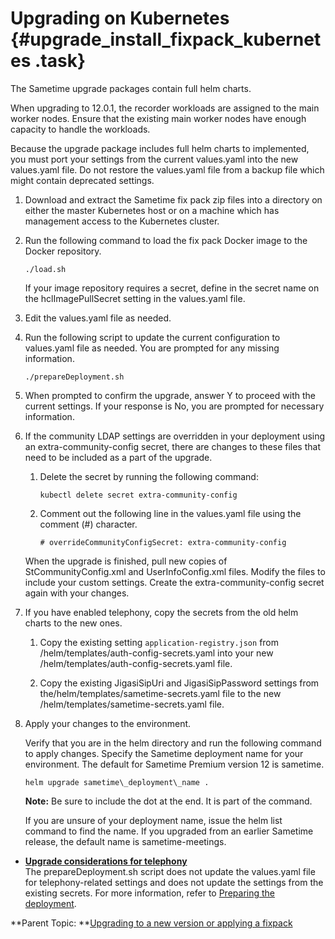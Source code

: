 # Upgrading on Kubernetes {#upgrade_install_fixpack_kubernetes .task}

The Sametime upgrade packages contain full helm charts.

When upgrading to 12.0.1, the recorder workloads are assigned to the main worker nodes. Ensure that the existing main worker nodes have enough capacity to handle the workloads.

Because the upgrade package includes full helm charts to implemented, you must port your settings from the current values.yaml into the new values.yaml file. Do not restore the values.yaml file from a backup file which might contain deprecated settings.

1.  Download and extract the Sametime fix pack zip files into a directory on either the master Kubernetes host or on a machine which has management access to the Kubernetes cluster.

2.  Run the following command to load the fix pack Docker image to the Docker repository.

    ``` {#codeblock_nwr_lpk_25b}
    ./load.sh
    ```

    If your image repository requires a secret, define in the secret name on the hclImagePullSecret setting in the values.yaml file.

3.  Edit the values.yaml file as needed.

4.  Run the following script to update the current configuration to values.yaml file as needed. You are prompted for any missing information.

    ``` {#codeblock_klx_qpk_25b}
    ./prepareDeployment.sh
    ```

5.  When prompted to confirm the upgrade, answer Y to proceed with the current settings. If your response is No, you are prompted for necessary information.

6.  If the community LDAP settings are overridden in your deployment using an extra-community-config secret, there are changes to these files that need to be included as a part of the upgrade.

    1.  Delete the secret by running the following command:

        ``` {#codeblock_pzp_3yh_rvb}
        kubectl delete secret extra-community-config
        ```

    2.  Comment out the following line in the values.yaml file using the comment \(\#\) character.

        ``` {#codeblock_vpm_nyh_rvb}
        # overrideCommunityConfigSecret: extra-community-config
        ```

    When the upgrade is finished, pull new copies of StCommunityConfig.xml and UserInfoConfig.xml files. Modify the files to include your custom settings. Create the extra-community-config secret again with your changes.

7.  If you have enabled telephony, copy the secrets from the old helm charts to the new ones.

    1.  Copy the existing setting `application-registry.json` from /helm/templates/auth-config-secrets.yaml into your new /helm/templates/auth-config-secrets.yaml file.

    2.  Copy the existing JigasiSipUri and JigasiSipPassword settings from the/helm/templates/sametime-secrets.yaml file to the new /helm/templates/sametime-secrets.yaml file.

8.  Apply your changes to the environment.

    Verify that you are in the helm directory and run the following command to apply changes. Specify the Sametime deployment name for your environment. The default for Sametime Premium version 12 is sametime.

    ``` {#codeblock_iyn_51d_d5b}
    helm upgrade sametime\_deployment\_name .
    ```

    **Note:** Be sure to include the dot at the end. It is part of the command.

    If you are unsure of your deployment name, issue the helm list command to find the name. If you upgraded from an earlier Sametime release, the default name is sametime-meetings.


-   **[Upgrade considerations for telephony](t_upgrade_telephony.md)**  
The prepareDeployment.sh script does not update the values.yaml file for telephony-related settings and does not update the settings from the existing secrets. For more information, refer to [Preparing the deployment](t_meetings_configure_deployment.md).

**Parent Topic: **[Upgrading to a new version or applying a fixpack](upgrade_install_fixpack.md)

